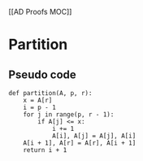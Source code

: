 [[AD Proofs MOC]]

# Partition
## Pseudo code
```python:
def partition(A, p, r):
	x = A[r]
	i = p - 1
	for j in range(p, r - 1):
		if A[j] <= x:
			i += 1
			A[i], A[j] = A[j], A[i]
	A[i + 1], A[r] = A[r], A[i + 1]
	return i + 1
```
